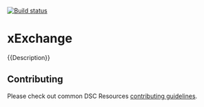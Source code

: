 [![Build status](https://ci.appveyor.com/api/projects/status/k9oq77p9xn6bo2j6/branch/master?svg=true)](https://ci.appveyor.com/project/PowerShell/xexchange/branch/master)

# xExchange

{{Description}}

## Contributing
Please check out common DSC Resources [contributing guidelines](https://github.com/PowerShell/DscResource.Kit/blob/master/CONTRIBUTING.md).

